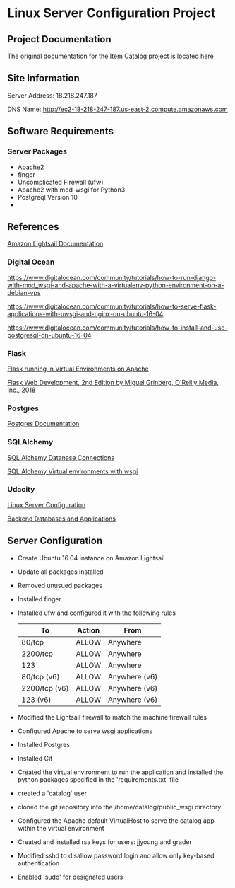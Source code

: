 # Linux Server Configuration Project

## Project Documentation
The original documentation for the Item Catalog project is located [here](documentation/project.md)

## Site Information
Server Address: 18.218.247.187

DNS Name: http://ec2-18-218-247-187.us-east-2.compute.amazonaws.com

## Software Requirements
### Server Packages
* Apache2
* finger
* Uncomplicated Firewall (ufw)
* Apache2 with mod-wsgi for Python3
* Postgreql Version 10
*


## References
[Amazon Lightsail Documentation](https://lightsail.aws.amazon.com/ls/docs/all)

### Digital Ocean
https://www.digitalocean.com/community/tutorials/how-to-run-django-with-mod_wsgi-and-apache-with-a-virtualenv-python-environment-on-a-debian-vps

https://www.digitalocean.com/community/tutorials/how-to-serve-flask-applications-with-uwsgi-and-nginx-on-ubuntu-16-04

https://www.digitalocean.com/community/tutorials/how-to-install-and-use-postgresql-on-ubuntu-16-04

### Flask
[Flask running in Virtual Environments on Apache](http://flask.pocoo.org/docs/0.12/deploying/mod_wsgi/)

[Flask Web Development, 2nd Edition by Miguel Grinberg, O'Reilly Media, Inc., 2018](https://www.safaribooksonline.com/library/view/flask-web-development/9781491991725/part02.html)

### Postgres
[Postgres Documentation](https://www.postgresql.org/docs/10/static)

### SQLAlchemy
[SQL Alchemy Datanase Connections](http://docs.sqlalchemy.org/en/latest/dialects/postgresql.html)

[SQL Alchemy Virtual environments with wsgi](http://modwsgi.readthedocs.io/en/develop/user-guides/virtual-environments.html)

### Udacity
[Linux Server Configuration](https://classroom.udacity.com/nanodegrees/nd004/parts/ab002e9a-b26c-43a4-8460-dc4c4b11c379)

[Backend Databases and Applications](https://classroom.udacity.com/nanodegrees/nd004/parts/8d3e23e1-9ab6-47eb-b4f3-d5dc7ef27bf0)



## Server Configuration
* Create Ubuntu 16.04 instance on Amazon Lightsail
* Update all packages installed
* Removed unusued packages
* Installed finger
* Installed ufw and configured it with the following rules

	To | Action | From
	---|--------|-----
	80/tcp |                    ALLOW |      Anywhere
	2200/tcp |                  ALLOW |      Anywhere
	123            |            ALLOW |      Anywhere
	80/tcp (v6)  |              ALLOW |      Anywhere (v6)
	2200/tcp (v6)  |            ALLOW  |     Anywhere (v6)
	123 (v6)     |              ALLOW  |     Anywhere (v6)

* Modified the Lightsail firewall to match the machine firewall rules
* Configured Apache to serve wsgi applications
* Installed Postgres
* Installed Git
* Created the virtual environment to run the application and installed
the python packages specified in the 'requirements.txt' file
* created a 'catalog' user
* cloned the git repository into the /home/catalog/public_wsgi directory
* Configured the Apache default VirtualHost to serve the catalog app within the virtual environment
* Created and installed rsa keys for users: jjyoung and grader
* Modified sshd to disallow password login and allow only key-based authentication
* Enabled 'sudo' for designated users


